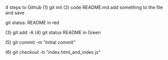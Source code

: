 4 steps to Github
(1) git init
(2) code README.md
   add something to the file and save

git status: README in red

(3) 
git add -A
(4) 
git status
README in Green

(5)
git commit -m "initial commit"

(6)
 git checkout -b "index.html_and_index.js"